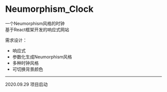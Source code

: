 # Neumorphism_Clock

一个Neumorphism风格的时钟  
基于React框架开发的响应式网站

需求设计：
- 响应式
- 参数化生成Neumorphism风格
- 多种时钟风格
- 可切换背景颜色

---

2020.09.29 项目启动